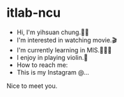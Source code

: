 # itlab-ncu
- Hi, I'm yihsuan chung.🙌🏻
- I'm interested in watching movie.🎬
- I'm currently learning in MIS.👩🏻‍💻
- I enjoy in playing violin.🎻 
- How to reach me: 
- This is my Instagram @...

Nice to meet you.
